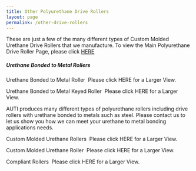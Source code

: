 ```yaml
---
title: Other Polyurethane Drive Rollers
layout: page
permalink: /other-drive-rollers
---
```


These are just a few of the many different types of Custom Molded Urethane Drive Rollers that we manufacture. To view the Main Polyurethane Drive Roller Page, please click [HERE](urethane-drive-rollers)

##### Urethane Bonded to Metal Rollers

Urethane Bonded to Metal Roller
<img src="/img/" alt="" title="" class="img-fluid">
Please click HERE for a Larger View.

Urethane Bonded to Metal Keyed Roller
<img src="/img/" alt="" title="" class="img-fluid">
Please click HERE for a Larger View.

AUTI produces many different types of polyurethane rollers including drive rollers with urethane bonded to metals such as steel. Please contact us to let us show you how we can meet your urethane to metal bonding applications needs.


Custom Molded Urethane Rollers
<img src="/img/" alt="" title="" class="img-fluid">
Please click HERE for a Larger View.

Custom Molded Urethane Roller
<img src="/img/" alt="" title="" class="img-fluid">
Please click HERE for a Larger View.

Compliant Rollers
<img src="/img/" alt="" title="" class="img-fluid">
Please click HERE for a Larger View.
 